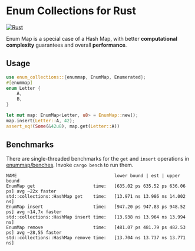 # Enum Collections for Rust
[![Rust](https://github.com/Pscheidl/enum-map/actions/workflows/rust.yml/badge.svg)](https://github.com/Pscheidl/enum-map/actions/workflows/rust.yml)

Enum Map is a special case of a Hash Map, with better **computational complexity** guarantees and overall **performance**.

## Usage

```rust
use enum_collections::{enummap, EnumMap, Enumerated};
#[enummap]
enum Letter {
    A,
    B,
}

let mut map: EnumMap<Letter, u8> = EnumMap::new();
map.insert(Letter::A, 42);
assert_eq!(Some(&42u8), map.get(Letter::A))
```

## Benchmarks

There are single-threaded benchmarks for the `get` and `insert` operations in [enummap/benches](enummap/benches/). Invoke `cargo bench` to run them.

```
NAME                                     lower bound | est | upper bound
EnumMap get                      time:   [635.02 ps 635.52 ps 636.06 ps] avg ~22x faster
std::collections::HashMap get    time:   [13.971 ns 13.986 ns 14.002 ns]
EnumMap insert                   time:   [947.20 ps 947.83 ps 948.52 ps] avg ~14,7x faster
std::collections::HashMap insert time:   [13.938 ns 13.964 ns 13.994 ns]
EnumMap remove                   time:   [481.07 ps 481.79 ps 482.53 ps] avg ~28,55 faster
std::collections::HashMap remove time:   [13.704 ns 13.737 ns 13.771 ns]
```
